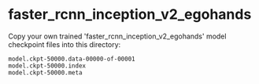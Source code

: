 # faster_rcnn_inception_v2_egohands

Copy your own trained 'faster_rcnn_inception_v2_egohands' model checkpoint files into this directory:

```
model.ckpt-50000.data-00000-of-00001
model.ckpt-50000.index
model.ckpt-50000.meta
```
